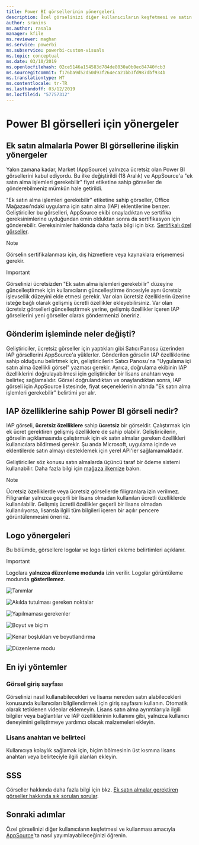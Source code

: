 ```yaml
---
title: Power BI görsellerinin yönergeleri
description: Özel görselinizi diğer kullanıcıların keşfetmesi ve satın alma yoluyla kullanması amacıyla AppSource'ta nasıl yayımlayabileceğinizi öğrenin.
author: sranins
ms.author: rasala
manager: kfile
ms.reviewer: maghan
ms.service: powerbi
ms.subservice: powerbi-custom-visuals
ms.topic: conceptual
ms.date: 03/10/2019
ms.openlocfilehash: 02ce5146a154583d784de8030a0b0ec84740fcb3
ms.sourcegitcommit: f176ba9d52d50d93f264eca21bb3fd987dbf934b
ms.translationtype: HT
ms.contentlocale: tr-TR
ms.lasthandoff: 03/12/2019
ms.locfileid: "57757312"
---
```

# <a name="guidelines-for-power-bi-visuals"></a>Power BI görselleri için yönergeler

## <a name="guidelines-for-power-bi-visuals-with-additional-purchases"></a>Ek satın almalarla Power BI görsellerine ilişkin yönergeler

Yakın zamana kadar, Market (AppSource) yalnızca ücretsiz olan Power BI görsellerini kabul ediyordu. Bu ilke değiştirildi (18 Aralık) ve AppSource'a "ek satın alma işlemleri gerekebilir" fiyat etiketine sahip görseller de gönderebilmeniz mümkün hale getirildi. 

"Ek satın alma işlemleri gerekebilir" etiketine sahip görseller, Office Mağazası'ndaki uygulama için satın alma (IAP) eklentilerine benzer. Geliştiriciler bu görselleri, AppSource ekibi onayladıktan ve sertifika gereksinimlerine uyduğundan emin olduktan sonra da sertifikasyon için gönderebilir. Gereksinimler hakkında daha fazla bilgi için bkz. [Sertifikalı özel görseller](../power-bi-custom-visuals-certified.md).

> [!NOTE]
> Görselin sertifikalanması için, dış hizmetlere veya kaynaklara erişmemesi gerekir.

>[!IMPORTANT]  
> Görselinizi ücretsizden "Ek satın alma işlemleri gerekebilir" düzeyine güncelleştirmek için kullanıcıların güncelleştirme öncesiyle aynı ücretsiz işlevsellik düzeyini elde etmesi gerekir. Var olan ücretsiz özelliklerin üzerine isteğe bağlı olarak gelişmiş ücretli özellikler ekleyebilirsiniz. Var olan ücretsiz görselleri güncelleştirmek yerine, gelişmiş özellikler içeren IAP görsellerini yeni görseller olarak göndermenizi öneririz.


## <a name="what-changed-in-the-submission-process"></a>Gönderim işleminde neler değişti?

Geliştiriciler, ücretsiz görseller için yaptıkları gibi Satıcı Panosu üzerinden IAP görsellerini AppSource'a yüklerler. Gönderilen görselin IAP özelliklerine sahip olduğunu belirtmek için, geliştiricilerin Satıcı Panosu'na "Uygulama içi satın alma özellikli görsel" yazması gerekir. Ayrıca, doğrulama ekibinin IAP özelliklerini doğrulayabilmesi için geliştiriciler bir lisans anahtarı veya belirteç sağlamalıdır. Görsel doğrulandıktan ve onaylandıktan sonra, IAP görseli için AppSource listesinde, fiyat seçeneklerinin altında "Ek satın alma işlemleri gerekebilir" belirtimi yer alır.

## <a name="what-is-a-power-bi-visual-with-iap-features"></a>IAP özelliklerine sahip Power BI görseli nedir?

IAP görseli, **ücretsiz özelliklere** sahip **ücretsiz** bir görseldir. Çalıştırmak için ek ücret gerektiren gelişmiş özelliklere de sahip olabilir. Geliştiricilerin, görselin açıklamasında çalıştırmak için ek satın almalar gereken özellikleri kullanıcılara bildirmesi gerekir. Şu anda Microsoft, uygulama içinde ve eklentilerde satın almayı desteklemek için yerel API'ler sağlamamaktadır.

Geliştiriciler söz konusu satın almalarda üçüncü taraf bir ödeme sistemi kullanabilir. Daha fazla bilgi için [mağaza ilkemize](https://docs.microsoft.com/office/dev/store/validation-policies#2-apps-or-add-ins-can-display-certain-ads) bakın.

> [!NOTE]
> Ücretsiz özelliklerde veya ücretsiz görsellerde filigranlara izin verilmez. Filigranlar yalnızca geçerli bir lisans olmadan kullanılan ücretli özelliklerde kullanılabilir. Gelişmiş ücretli özellikler geçerli bir lisans olmadan kullanılıyorsa, lisansla ilgili tüm bilgileri içeren bir açılır pencere görüntülenmesini öneririz.  

## <a name="logo-guidelines"></a>Logo yönergeleri

Bu bölümde, görsellere logolar ve logo türleri ekleme belirtimleri açıklanır.

> [!IMPORTANT]
> Logolara **yalnızca düzenleme modunda** izin verilir. Logolar görüntüleme modunda **gösterilemez**.

![Tanımlar](media/office-store-in-app-purchase-visual-guidelines/definitions.png)

![Akılda tutulması gereken noktalar](media/office-store-in-app-purchase-visual-guidelines/things-to-keep-in-mind.png)

![Yapılmaması gerekenler](media/office-store-in-app-purchase-visual-guidelines/things-to-avoid.png)

![Boyut ve biçim](media/office-store-in-app-purchase-visual-guidelines/size-and-format.png)

![Kenar boşlukları ve boyutlandırma](media/office-store-in-app-purchase-visual-guidelines/margins-and-sizes.png)

![Düzenleme modu](media/office-store-in-app-purchase-visual-guidelines/logos-in-edit-mode.png)

## <a name="best-practices"></a>En iyi yöntemler

### <a name="visual-landing-page"></a>Görsel giriş sayfası

Görselinizi nasıl kullanabilecekleri ve lisansı nereden satın alabilecekleri konusunda kullanıcıları bilgilendirmek için giriş sayfasını kullanın. Otomatik olarak tetiklenen videolar eklemeyin. Lisans satın alma ayrıntılarıyla ilgili bilgiler veya bağlantılar ve IAP özelliklerinin kullanımı gibi, yalnızca kullanıcı deneyimini geliştirmeye yardımcı olacak malzemeleri ekleyin.

### <a name="license-key-and-token"></a>Lisans anahtarı ve belirteci

Kullanıcıya kolaylık sağlamak için, biçim bölmesinin üst kısmına lisans anahtarı veya belirteciyle ilgili alanları ekleyin.

## <a name="faq"></a>SSS

Görseller hakkında daha fazla bilgi için bkz. [Ek satın almalar gerektiren görseller hakkında sık sorulan sorular](https://docs.microsoft.com/power-bi/power-bi-custom-visuals-faq#visuals-with-additional-purchases).

## <a name="next-steps"></a>Sonraki adımlar

Özel görselinizi diğer kullanıcıların keşfetmesi ve kullanması amacıyla [AppSource](office-store.md)'ta nasıl yayımlayabileceğinizi öğrenin.

